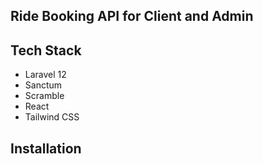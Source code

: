 ## Ride Booking API for Client and Admin

## Tech Stack

- Laravel 12
- Sanctum
- Scramble
- React
- Tailwind CSS


## Installation

